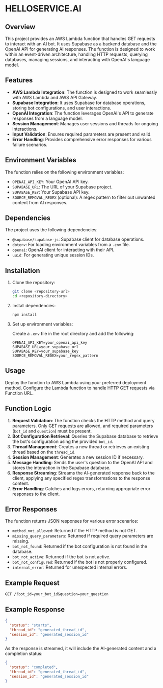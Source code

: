 # HELLOSERVICE.AI

## Overview

This project provides an AWS Lambda function that handles GET requests to interact with an AI bot. It uses Supabase as a backend database and the OpenAI API for generating AI responses. The function is designed to work within an event-driven architecture, handling HTTP requests, querying databases, managing sessions, and interacting with OpenAI's language model.

## Features

- **AWS Lambda Integration**: The function is designed to work seamlessly with AWS Lambda and AWS API Gateway.
- **Supabase Integration**: It uses Supabase for database operations, storing bot configurations, and user interactions.
- **OpenAI Integration**: The function leverages OpenAI's API to generate responses from a language model.
- **Session Management**: Manages user sessions and threads for ongoing interactions.
- **Input Validation**: Ensures required parameters are present and valid.
- **Error Handling**: Provides comprehensive error responses for various failure scenarios.

## Environment Variables

The function relies on the following environment variables:

- `OPENAI_API_KEY`: Your OpenAI API key.
- `SUPABASE_URL`: The URL of your Supabase project.
- `SUPABASE_KEY`: Your Supabase API key.
- `SOURCE_REMOVAL_REGEX` (optional): A regex pattern to filter out unwanted content from AI responses.

## Dependencies

The project uses the following dependencies:

- `@supabase/supabase-js`: Supabase client for database operations.
- `dotenv`: For loading environment variables from a `.env` file.
- `openai`: OpenAI client for interacting with their API.
- `uuid`: For generating unique session IDs.

## Installation

1. Clone the repository:

   ```bash
   git clone <repository-url>
   cd <repository-directory>
   ```

2. Install dependencies:

   ```bash
   npm install
   ```

3. Set up environment variables:

   Create a `.env` file in the root directory and add the following:

   ```plaintext
   OPENAI_API_KEY=your_openai_api_key
   SUPABASE_URL=your_supabase_url
   SUPABASE_KEY=your_supabase_key
   SOURCE_REMOVAL_REGEX=your_regex_pattern
   ```

## Usage

Deploy the function to AWS Lambda using your preferred deployment method. Configure the Lambda function to handle HTTP GET requests via Function URL.

## Function Logic

1. **Request Validation**: The function checks the HTTP method and query parameters. Only GET requests are allowed, and required parameters (`bot_id` and `question`) must be present.
2. **Bot Configuration Retrieval**: Queries the Supabase database to retrieve the bot's configuration using the provided `bot_id`.
3. **Thread Management**: Creates a new thread or retrieves an existing thread based on the `thread_id`.
4. **Session Management**: Generates a new session ID if necessary.
5. **Message Handling**: Sends the user's question to the OpenAI API and stores the interaction in the Supabase database.
6. **Response Streaming**: Streams the AI-generated response back to the client, applying any specified regex transformations to the response content.
7. **Error Handling**: Catches and logs errors, returning appropriate error responses to the client.

## Error Responses

The function returns JSON responses for various error scenarios:

- `method_not_allowed`: Returned if the HTTP method is not GET.
- `missing_query_parameters`: Returned if required query parameters are missing.
- `bot_not_found`: Returned if the bot configuration is not found in the database.
- `bot_not_active`: Returned if the bot is not active.
- `bot_not_configured`: Returned if the bot is not properly configured.
- `internal_error`: Returned for unexpected internal errors.

## Example Request

```http
GET /?bot_id=your_bot_id&question=your_question
```

## Example Response

```json
{
  "status": "starts",
  "thread_id": "generated_thread_id",
  "session_id": "generated_session_id"
}
```

As the response is streamed, it will include the AI-generated content and a completion status:

```json
{
  "status": "completed",
  "thread_id": "generated_thread_id",
  "session_id": "generated_session_id"
}
```
